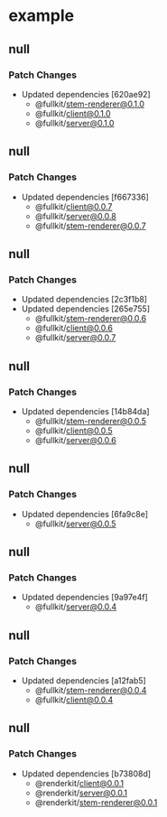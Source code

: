 # example

## null

### Patch Changes

- Updated dependencies [620ae92]
  - @fullkit/stem-renderer@0.1.0
  - @fullkit/client@0.1.0
  - @fullkit/server@0.1.0

## null

### Patch Changes

- Updated dependencies [f667336]
  - @fullkit/client@0.0.7
  - @fullkit/server@0.0.8
  - @fullkit/stem-renderer@0.0.7

## null

### Patch Changes

- Updated dependencies [2c3f1b8]
- Updated dependencies [265e755]
  - @fullkit/stem-renderer@0.0.6
  - @fullkit/client@0.0.6
  - @fullkit/server@0.0.7

## null

### Patch Changes

- Updated dependencies [14b84da]
  - @fullkit/stem-renderer@0.0.5
  - @fullkit/client@0.0.5
  - @fullkit/server@0.0.6

## null

### Patch Changes

- Updated dependencies [6fa9c8e]
  - @fullkit/server@0.0.5

## null

### Patch Changes

- Updated dependencies [9a97e4f]
  - @fullkit/server@0.0.4

## null

### Patch Changes

- Updated dependencies [a12fab5]
  - @fullkit/stem-renderer@0.0.4
  - @fullkit/client@0.0.4

## null

### Patch Changes

- Updated dependencies [b73808d]
  - @renderkit/client@0.0.1
  - @renderkit/server@0.0.1
  - @renderkit/stem-renderer@0.0.1
